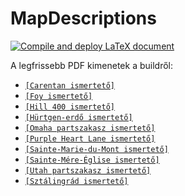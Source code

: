 # MapDescriptions

[![Compile and deploy LaTeX document](https://github.com/Hell-Let-Loose-Hungary/MapDescriptions/actions/workflows/compile-latex.yml/badge.svg)](https://github.com/Hell-Let-Loose-Hungary/MapDescriptions/actions/workflows/compile-latex.yml)

A legfrissebb PDF kimenetek a buildről:

* [`[Carentan ismertető]`](https://hell-let-loose-hungary.github.io/MapDescriptions/Carentan.pdf)
* [`[Foy ismertető]`](https://hell-let-loose-hungary.github.io/MapDescriptions/Foy.pdf)
* [`[Hill 400 ismertető]`](https://hell-let-loose-hungary.github.io/MapDescriptions/Hill400.pdf)
* [`[Hürtgen-erdő ismertető]`](https://hell-let-loose-hungary.github.io/MapDescriptions/HurtgenForest.pdf)
* [`[Omaha partszakasz ismertető]`](https://hell-let-loose-hungary.github.io/MapDescriptions/OmahaBeach.pdf)
* [`[Purple Heart Lane ismertető]`](https://hell-let-loose-hungary.github.io/MapDescriptions/PurpleHeartLane.pdf)
* [`[Sainte-Marie-du-Mont ismertető]`](https://hell-let-loose-hungary.github.io/MapDescriptions/SainteMarieduMont.pdf)
* [`[Sainte-Mére-Église ismertető]`](https://hell-let-loose-hungary.github.io/MapDescriptions/SainteMereEglise.pdf)
* [`[Utah partszakasz ismertető]`](https://hell-let-loose-hungary.github.io/MapDescriptions/UtahBeach.pdf)
* [`[Sztálingrád ismertető]`](https://hell-let-loose-hungary.github.io/MapDescriptions/Stalingrad.pdf)